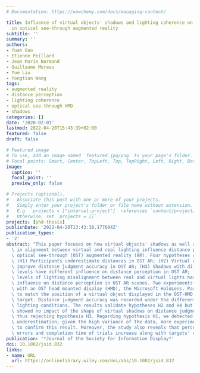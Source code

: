 ```yaml
---
# Documentation: https://wowchemy.com/docs/managing-content/

title: Influence of virtual objects' shadows and lighting coherence on distance perception
  in optical see-through augmented reality
subtitle: ''
summary: ''
authors:
- Yuan Gao
- Etienne Peillard
- Jean Marie Normand
- Guillaume Moreau
- Yue Liu
- Yongtian Wang
tags:
- augmented reality
- distance perception
- lighting coherence
- optical see-through HMD
- shadows
categories: []
date: '2020-02-01'
lastmod: 2022-04-20T15:43:39+02:00
featured: false
draft: false

# Featured image
# To use, add an image named `featured.jpg/png` to your page's folder.
# Focal points: Smart, Center, TopLeft, Top, TopRight, Left, Right, BottomLeft, Bottom, BottomRight.
image:
  caption: ''
  focal_point: ''
  preview_only: false

# Projects (optional).
#   Associate this post with one or more of your projects.
#   Simply enter your project's folder or file name without extension.
#   E.g. `projects = ["internal-project"]` references `content/project/deep-learning/index.md`.
#   Otherwise, set `projects = []`.
projects: [phd-thesis]
publishDate: '2022-04-20T13:43:38.177604Z'
publication_types:
- '2'
abstract: "This paper focuses on how virtual objects' shadows as well as differences\
  \ in alignment between virtual and real lighting influence distance perception in\
  \ optical see-through (OST) augmented reality (AR). Four hypotheses are proposed:\
  \ (H1) Participants underestimate distances in OST AR; (H2) Virtual objects' shadows\
  \ improve distance judgment accuracy in OST AR; (H3) Shadows with different realism\
  \ levels have different influence on distance perception in OST AR; (H4) Different\
  \ levels of lighting misalignment between real and virtual lights have different\
  \ influence on distance perception in OST AR scenes. Two experiments were designed\
  \ with an OST head mounted display (HMD), the Microsoft HoloLens. Participants had\
  \ to match the position of a virtual object displayed in the OST-HMD with a real\
  \ target. Distance judgment accuracy was recorded under the different shadows and\
  \ lighting conditions. The results validate hypotheses H2 and H4 but surprisingly\
  \ showed no impact of the shape of virtual shadows on distance judgment accuracy\
  \ thus rejecting hypothesis H3. Regarding hypothesis H1, we detected a trend toward\
  \ underestimation; given the high variance of the data, more experiments are needed\
  \ to confirm this result. Moreover, the study also reveals that perceived distance\
  \ errors and completion time of trials increase along with targets' distance."
publication: '*Journal of the Society for Information Display*'
doi: 10.1002/jsid.832
links:
- name: URL
  url: https://onlinelibrary.wiley.com/doi/abs/10.1002/jsid.832
---
```

